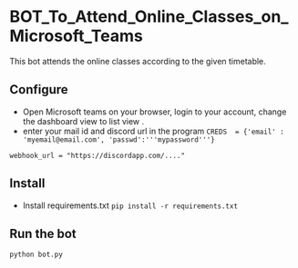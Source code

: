 # BOT_To_Attend_Online_Classes_on_Microsoft_Teams

This bot attends the online classes according to the given timetable.


## Configure


 - Open Microsoft teams on your browser, login to your account, change the dashboard view to list view . 
 - enter your mail id and discord url in the program
 `CREDS  = {'email' : 'myemail@email.com', 'passwd':'''mypassword'''}`
 
 `webhook_url = "https://discordapp.com/...."`


## Install

 
 - Install requirements.txt `pip install -r requirements.txt`
 


## Run the bot

`python bot.py`
